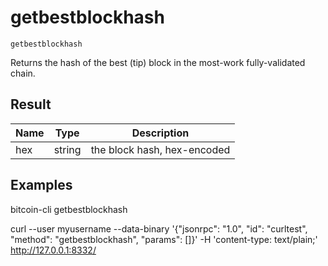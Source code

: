 # getbestblockhash

`getbestblockhash`

Returns the hash of the best (tip) block in the most-work fully-validated chain.

## Result

| Name | Type   | Description                 |
| ---- | ------ | --------------------------- |
| hex  | string | the block hash, hex-encoded |

## Examples

bitcoin-cli getbestblockhash

curl --user myusername --data-binary '{"jsonrpc": "1.0", "id": "curltest", "method": "getbestblockhash", "params": []}' -H 'content-type: text/plain;' http://127.0.0.1:8332/